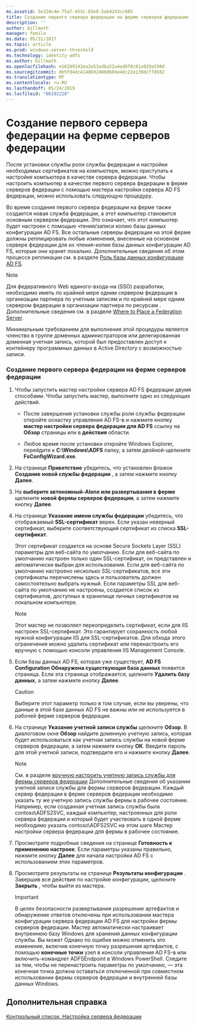 ```yaml
---
ms.assetid: 5e334c4e-75a7-453c-83e8-5ab4243cc685
title: Создание первого сервера федерации на ферме серверов федерации
description: ''
author: billmath
manager: femila
ms.date: 05/31/2017
ms.topic: article
ms.prod: windows-server-threshold
ms.technology: identity-adfs
ms.author: billmath
ms.openlocfilehash: e16289142ea2e53adba52a4ed8f6c01a929a530d
ms.sourcegitcommit: 0b5fd4dc4148b92480db04e4dc22e139dcff8582
ms.translationtype: MT
ms.contentlocale: ru-RU
ms.lasthandoff: 05/24/2019
ms.locfileid: "66192220"
---
```

# <a name="create-the-first-federation-server-in-a-federation-server-farm"></a>Создание первого сервера федерации на ферме серверов федерации

После установки службы роли службы федерации и настройки необходимых сертификатов на компьютере, можно приступать к настройке компьютера в качестве сервера федерации. Чтобы настроить компьютер в качестве первого сервера федерации в ферме серверов федерации с помощью мастера настройки сервера AD FS федерации, можно использовать следующую процедуру.  
  
Во время создания первого сервера федерации на ферме также создается новая служба федерации, а этот компьютер становится основным сервером федерации. Это означает, что этот компьютер будет настроен с помощью чтения\/записи копию базы данных конфигурации AD FS. Все остальные серверы федерации на этой ферме должны реплицировать любые изменения, внесенные на основном сервере федерации для их чтения\-копии базы данных конфигурации AD FS, которые они хранят локально. Дополнительные сведения об этом процессе репликации см. в разделе [Роль базы данных конфигурации AD FS](../../ad-fs/technical-reference/The-Role-of-the-AD-FS-Configuration-Database.md).  
  
> [!NOTE]  
> Для федеративного Web единого\-входа\-на \(SSO\) разработки, необходимо иметь по крайней мере одним сервером федерации в организации партнера по учетным записям и по крайней мере одним сервером федерации в организации партнера по ресурсам . Дополнительные сведения см. в разделе [Where to Place a Federation Server](https://technet.microsoft.com/library/dd807127.aspx).  
  
Минимальным требованием для выполнения этой процедуры является членство в группе доменных администраторов или делегированная доменная учетная запись, которой был предоставлен доступ к контейнеру программных данных в Active Directory с возможностью записи.  
  
### <a name="to-create-the-first-federation-server-in-a-federation-server-farm"></a>Создание первого сервера федерации на ферме серверов федерации  
  
1.  Чтобы запустить мастер настройки сервера AD FS федерации двумя способами. Чтобы запустить мастер, выполните одно из следующих действий.  
  
    -   После завершения установки службы роли службы федерации откройте оснастку управления AD FS\-в и нажмите кнопку **мастер настройки сервера федерации для AD FS** ссылку на **Обзор** страницы или в **действия** области.  
  
    -   Любое время после установки откройте Windows Explorer, перейдите к **C:\\Windows\\ADFS** папку, а затем двойной\-щелкните **FsConfigWizard.exe**.  
  
2.  На странице **Приветствие** убедитесь, что установлен флажок **Создание новой службы федерации** , а затем нажмите кнопку **Далее**.  
  
3.  На **выберите автономный\-Alone или развертывания в ферме** щелкните **новой фермы серверов федерации**, а затем нажмите кнопку **Далее**.  
  
4.  На странице **Указание имени службы федерации** убедитесь, что отображаемый **SSL-сертификат** верен. Если указан неверный сертификат, выберите соответствующий сертификат из списка **SSL-сертификат**.  
  
    Этот сертификат создается на основе Secure Sockets Layer \(SSL\) параметры для веб-сайта по умолчанию. Если для веб-сайта по умолчанию настроен только один SSL-сертификат, он представлен и автоматически выбран для использования. Если для веб-сайта по умолчанию настроено несколько SSL-сертификатов, все эти сертификаты перечислены здесь и пользователь должен самостоятельно выбрать нужный. Если параметры SSL для веб-сайта по умолчанию не настроены, создается список из сертификатов, доступных в хранилище личных сертификатов на локальном компьютере.  
  
    > [!NOTE]  
    > Этот мастер не позволяет переопределить сертификат, если для IIS настроен SSL-сертификат. Это гарантирует сохранность любой нужной конфигурации IIS для SSL-сертификатов. Для обхода этого ограничения можно удалить сертификат или перенастроить его вручную с помощью консоли управления IIS Management Console.  
  
5.  Если базы данных AD FS, которая уже существует, **AD FS Configuration Обнаружена существующая база данных** появится страница. Если эта страница отображается, щелкните **Удалить базу данных**, а затем нажмите кнопку **Далее**.  
  
    > [!CAUTION]  
    > Выберите этот параметр только в том случае, если вы уверены, что данные в этой базе данных AD FS не важны или не используется в рабочей ферме серверов федерации.  
  
6.  На странице **Указание учетной записи службы** щелкните **Обзор**. В диалоговом окне **Обзор** найдите доменную учетную запись, которая будет использоваться как учетная запись службы на новой ферме серверов федерации, а затем нажмите кнопку **ОК**. Введите пароль для этой учетной записи, подтвердите его и нажмите кнопку **Далее**.  
  
    > [!NOTE]  
    > См. в разделе [вручную настроить учетную запись службы для фермы серверов федерации](Manually-Configure-a-Service-Account-for-a-Federation-Server-Farm.md) Дополнительные сведения об указании учетной записи службы для фермы серверов федерации. Каждый сервер федерации в ферме серверов федерации необходимо указать ту же учетную запись службы фермы в рабочее состояние. Например, если созданная учетная запись службы была contoso\\ADFS2SVC, каждый компьютер, настроенных для роли сервера федерации и который будет участвовать в одной ферме необходимо указать contoso\\ADFS2SVC на этом шаге Мастер настройки сервера федерации для фермы в рабочее состояние.  
  
7.  Просмотрите подробные сведения на странице **Готовность к применению настроек**. Если параметры указаны правильно, нажмите кнопку **Далее** для начала настройки AD FS с использованием этих параметров.  
  
8.  Просмотрите результаты на странице **Результаты конфигурации** . Завершив все действия по настройке конфигурации, щелкните **Закрыть**  , чтобы выйти из мастера.  
  
    > [!IMPORTANT]  
    > В целях безопасности развертывания разрешение артефактов и обнаружение ответов отключены при использовании мастера конфигурации сервера федерации AD FS для настройки фермы серверов федерации. Мастер автоматически настраивает внутреннюю базу Windows для хранения данных конфигурации службы. Вы может Однако по ошибке можно отменить это изменение, включив конечную точку разрешения артефактов, с помощью **конечные точки** узел в консоли управления AD FS\-в или включить\-командлет ADFSEndpoint в Windows PowerShell. Следите за тем, чтобы не перенастроить параметры по умолчанию, — эта конечная точка должна оставаться отключенной при совместном использовании фермы серверов федерации и внутренней базы данных Windows.  
  
## <a name="additional-references"></a>Дополнительная справка  
[Контрольный список. Настройка сервера федерации](Checklist--Setting-Up-a-Federation-Server.md)  
  

